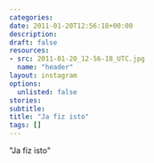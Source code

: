 ```yaml
---
categories:
date: 2011-01-20T12:56:18+00:00
description:
draft: false
resources:
- src: 2011-01-20_12-56-18_UTC.jpg
  name: "header"
layout: instagram
options:
  unlisted: false
stories:
subtitle:
title: "Ja fiz isto"
tags: []
---
```


"Ja fiz isto"
